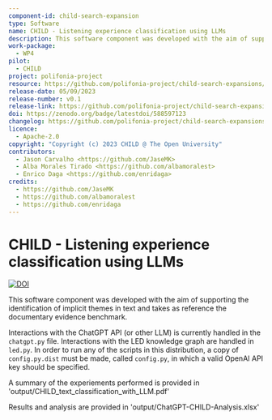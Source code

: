 ```yaml
---
component-id: child-search-expansion
type: Software
name: CHILD - Listening experience classification using LLMs
description: This software component was developed with the aim of supporting the identification of implicit themes in text and takes as reference the documentary evidence benchmark
work-package: 
  - WP4
pilot:
  - CHILD
project: polifonia-project
resource: https://github.com/polifonia-project/child-search-expansions/
release-date: 05/09/2023
release-number: v0.1
release-link: https://github.com/polifonia-project/child-search-expansions/releases/tag/v0.1
doi: https://zenodo.org/badge/latestdoi/588597123
changelog: https://github.com/polifonia-project/child-search-expansions/releases/tag/v0.1
licence:
  - Apache-2.0
copyright: "Copyright (c) 2023 CHILD @ The Open University"
contributors:
  - Jason Carvalho <https://github.com/JaseMK>
  - Alba Morales Tirado <https://github.com/albamoralest>
  - Enrico Daga <https://github.com/enridaga>
credits:
  - https://github.com/JaseMK
  - https://github.com/albamoralest
  - https://github.com/enridaga
---
```


# CHILD - Listening experience classification using LLMs

[![DOI](https://zenodo.org/badge/DOI/10.5281/zenodo.8322490.svg)](https://doi.org/10.5281/zenodo.8322490)


This software component was developed with the aim of supporting the identification of 
implicit themes in text and takes as reference the documentary evidence benchmark.

Interactions with the ChatGPT API (or other LLM) is currently handled in 
the `chatgpt.py` file. Interactions with the LED knowledge graph are handled in `led.py`. In 
order to run any of the scripts in this distribution, a copy of `config.py.dist` must be 
made, called `config.py`, in which a valid OpenAI API key should be specified.

A summary of the experiements performed is provided in 'output/CHILD_text_classification_with_LLM.pdf'

Results and analysis are provided in 'output/ChatGPT-CHILD-Analysis.xlsx'

